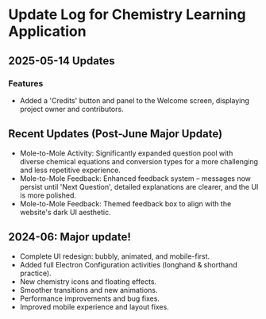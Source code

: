 # Update Log for Chemistry Learning Application

## 2025-05-14 Updates

### Features
- Added a 'Credits' button and panel to the Welcome screen, displaying project owner and contributors.

## Recent Updates (Post-June Major Update)
- Mole-to-Mole Activity: Significantly expanded question pool with diverse chemical equations and conversion types for a more challenging and less repetitive experience.
- Mole-to-Mole Feedback: Enhanced feedback system – messages now persist until 'Next Question', detailed explanations are clearer, and the UI is more polished.
- Mole-to-Mole Feedback: Themed feedback box to align with the website's dark UI aesthetic.

## 2024-06: Major update!
- Complete UI redesign: bubbly, animated, and mobile-first.
- Added full Electron Configuration activities (longhand & shorthand practice).
- New chemistry icons and floating effects.
- Smoother transitions and new animations.
- Performance improvements and bug fixes.
- Improved mobile experience and layout fixes.
